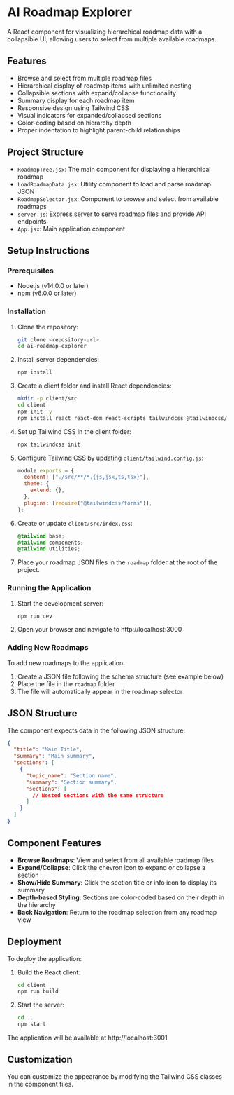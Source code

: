 # AI Roadmap Explorer

A React component for visualizing hierarchical roadmap data with a collapsible UI, allowing users to select from multiple available roadmaps.

## Features

- Browse and select from multiple roadmap files
- Hierarchical display of roadmap items with unlimited nesting
- Collapsible sections with expand/collapse functionality
- Summary display for each roadmap item
- Responsive design using Tailwind CSS
- Visual indicators for expanded/collapsed sections
- Color-coding based on hierarchy depth
- Proper indentation to highlight parent-child relationships

## Project Structure

- `RoadmapTree.jsx`: The main component for displaying a hierarchical roadmap
- `LoadRoadmapData.jsx`: Utility component to load and parse roadmap JSON
- `RoadmapSelector.jsx`: Component to browse and select from available roadmaps
- `server.js`: Express server to serve roadmap files and provide API endpoints
- `App.jsx`: Main application component

## Setup Instructions

### Prerequisites

- Node.js (v14.0.0 or later)
- npm (v6.0.0 or later)

### Installation

1. Clone the repository:

   ```bash
   git clone <repository-url>
   cd ai-roadmap-explorer
   ```

2. Install server dependencies:

   ```bash
   npm install
   ```

3. Create a client folder and install React dependencies:

   ```bash
   mkdir -p client/src
   cd client
   npm init -y
   npm install react react-dom react-scripts tailwindcss @tailwindcss/forms
   ```

4. Set up Tailwind CSS in the client folder:

   ```bash
   npx tailwindcss init
   ```

5. Configure Tailwind CSS by updating `client/tailwind.config.js`:

   ```js
   module.exports = {
     content: ["./src/**/*.{js,jsx,ts,tsx}"],
     theme: {
       extend: {},
     },
     plugins: [require("@tailwindcss/forms")],
   };
   ```

6. Create or update `client/src/index.css`:

   ```css
   @tailwind base;
   @tailwind components;
   @tailwind utilities;
   ```

7. Place your roadmap JSON files in the `roadmap` folder at the root of the project.

### Running the Application

1. Start the development server:

   ```bash
   npm run dev
   ```

2. Open your browser and navigate to http://localhost:3000

### Adding New Roadmaps

To add new roadmaps to the application:

1. Create a JSON file following the schema structure (see example below)
2. Place the file in the `roadmap` folder
3. The file will automatically appear in the roadmap selector

## JSON Structure

The component expects data in the following JSON structure:

```json
{
  "title": "Main Title",
  "summary": "Main summary",
  "sections": [
    {
      "topic_name": "Section name",
      "summary": "Section summary",
      "sections": [
        // Nested sections with the same structure
      ]
    }
  ]
}
```

## Component Features

- **Browse Roadmaps**: View and select from all available roadmap files
- **Expand/Collapse**: Click the chevron icon to expand or collapse a section
- **Show/Hide Summary**: Click the section title or info icon to display its summary
- **Depth-based Styling**: Sections are color-coded based on their depth in the hierarchy
- **Back Navigation**: Return to the roadmap selection from any roadmap view

## Deployment

To deploy the application:

1. Build the React client:

   ```bash
   cd client
   npm run build
   ```

2. Start the server:
   ```bash
   cd ..
   npm start
   ```

The application will be available at http://localhost:3001

## Customization

You can customize the appearance by modifying the Tailwind CSS classes in the component files.
